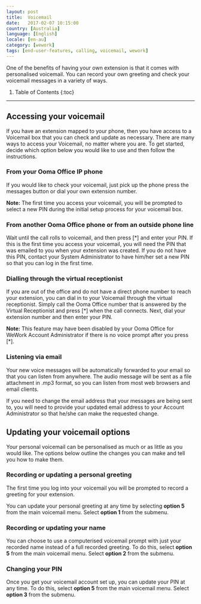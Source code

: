 ```yaml
---
layout: post
title:  Voicemail
date:   2017-02-07 10:15:00
country: [Australia]
language: [English]
locale: [en-au]
category: [wework]
tags: [end-user-features, calling, voicemail, wework]
---
```


One of the benefits of having your own extension is that it comes with personalised voicemail. You can record your own greeting and check your voicemail messages in a variety of ways.

1. Table of Contents
{:toc}
* * *

## Accessing your voicemail

If you have an extension mapped to your phone, then you have access to a Voicemail box that you can check and update as necessary. There are many ways to access your Voicemail, no matter where you are. To get started, decide which option below you would like to use and then follow the instructions.

### From your Ooma Office IP phone

If you would like to check your voicemail, just pick up the phone press the messages button or dial your own extension number.

**Note:** The first time you access your voicemail, you will be prompted to select a new PIN during the initial setup process for your voicemail box.

### From another Ooma Office phone or from an outside phone line

Wait until the call rolls to voicemail, and then press [*] and enter your PIN. If this is the first time you access your voicemail, you will need the PIN that was emailed to you when your extension was created. If you do not have this PIN, contact your System Administrator to have him/her set a new PIN so that you can log in the first time.

### Dialling through the virtual receptionist

If you are out of the office and do not have a direct phone number to reach your extension, you can dial in to your Voicemail through the virtual receptionist. Simply call the Ooma Office number that is answered by the Virtual Receptionist and press [*] when the call connects. Next, dial your extension number and then enter your PIN.

**Note:** This feature may have been disabled by your Ooma Office for WeWork Account Administrator if there is no voice prompt after you press [*].

### Listening via email

Your new voice messages will be automatically forwarded to your email so that you can listen from anywhere. The audio message will be sent as a file attachment in .mp3 format, so you can listen from most web browsers and email clients.

If you need to change the email address that your messages are being sent to, you will need to provide your updated email address to your Account Administrator so that he/she can make the requested change.

## Updating your voicemail options

Your personal voicemail can be personalised as much or as little as you would like. The options below outline the changes you can make and tell you how to make them.

### Recording or updating a personal greeting

The first time you log into your voicemail you will be prompted to record a greeting for your extension.

You can update your personal greeting at any time by selecting **option 5** from the main voicemail menu. Select **option 1** from the submenu.

### Recording or updating your name

You can choose to use a computerised voicemail prompt with just your recorded name instead of a full recorded greeting. To do this, select **option 5** from the main voicemail menu. Select **option 2** from the submenu.

### Changing your PIN

Once you get your voicemail account set up, you can update your PIN at any time. To do this, select **option 5** from the main voicemail menu. Select **option 3** from the submenu.